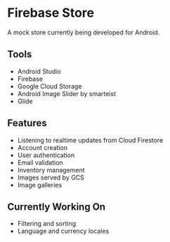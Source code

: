 # Firebase Store
A mock store currently being developed for Android.
## Tools
* Android Studio
* Firebase
* Google Cloud Storage
* Android Image Slider by smarteist
* Glide
## Features
* Listening to realtime updates from Cloud Firestore
* Account creation
* User authentication
* Email validation
* Inventory management
* Images served by GCS
* Image galleries
## Currently Working On
* Filtering and sorting
* Language and currency locales
